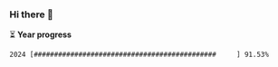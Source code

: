 ### Hi there :wave:

:hourglass_flowing_sand: **Year progress**

```txt
2024 [#############################################     ] 91.53%
```
